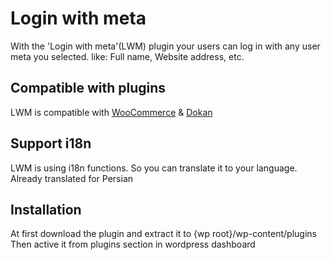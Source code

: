 # Login with meta
With the 'Login with meta'(LWM) plugin your users can log in with any user meta you selected. like: Full name, Website address, etc.

## Compatible with plugins
LWM is compatible with [WooCommerce](https://wordpress.org/plugins/woocommerce/) & [Dokan](https://wordpress.org/plugins/dokan-lite/)

## Support i18n
LWM is using i18n functions. So you can translate it to your language.
<br/>Already translated for Persian

## Installation
At first download the plugin and extract it to {wp root}/wp-content/plugins
<br/>Then active it from plugins section in wordpress dashboard
